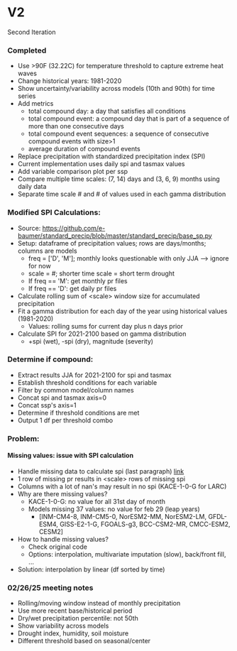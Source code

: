 # V2

Second Iteration

### Completed
- Use >90F (32.22C) for temperature threshold to capture extreme heat waves
- Change historical years: 1981-2020
- Show uncertainty/variability across models (10th and 90th) for time series
- Add metrics
	- total compound day: a day that satisfies all conditions
	- total compound event: a compound day that is part of a sequence of more than one consecutive days
    - total compound event sequences: a sequence of consecutive compound events with size>1
    - average duration of compound events
- Replace precipitation with standardized precipitation index (SPI)
- Current implementation uses daily spi and tasmax values
- Add variable comparison plot per ssp
- Compare multiple time scales: (7, 14) days and (3, 6, 9) months using daily data
- Separate time scale # and # of values used in each gamma distribution

### Modified SPI Calculations:
- Source: https://github.com/e-baumer/standard_precip/blob/master/standard_precip/base_sp.py
- Setup: dataframe of precipitation values; rows are days/months; columns are models
    - freq = ['D', 'M']; monthly looks questionable with only JJA --> ignore for now
    - scale = #; shorter time scale = short term drought
    - If freq == 'M': get monthly pr files
    - If freq == 'D': get daily pr files
- Calculate rolling sum of \<scale\> window size for accumulated precipitation
- Fit a gamma distribution for each day of the year using historical values (1981-2020)
    - Values: rolling sums for current day plus n days prior
- Calculate SPI for 2021-2100 based on gamma distribution
    - +spi (wet), -spi (dry), magnitude (severity)

### Determine if compound:
- Extract results JJA for 2021-2100 for spi and tasmax
- Establish threshold conditions for each variable
- Filter by common model/column names
- Concat spi and tasmax axis=0
- Concat ssp's axis=1
- Determine if threshold conditions are met
- Output 1 df per threshold combo

### Problem:
#### Missing values: issue with SPI calculation
- Handle missing data to calculate spi (last paragraph) [link](https://www.droughtmanagement.info/literature/WMO_standardized_precipitation_index_user_guide_en_2012.pdf#page=9)
- 1 row of missing pr results in \<scale\> rows of missing spi
- Columns with a lot of nan's may result in no spi (KACE-1-0-G for LARC)
- Why are there missing values?
    - KACE-1-0-G: no value for all 31st day of month
    - Models missing 37 values: no value for feb 29 (leap years)
        - [INM-CM4-8, INM-CM5-0, NorESM2-MM, NorESM2-LM, GFDL-ESM4, GISS-E2-1-G, FGOALS-g3, BCC-CSM2-MR, CMCC-ESM2, CESM2]
- How to handle missing values? 
    - Check original code
    - Options: interpolation, multivariate imputation (slow), back/front fill, ...
- Solution: interpolation by linear (df sorted by time)

### 02/26/25 meeting notes
- Rolling/moving window instead of monthly precipitation
- Use more recent base/historical period
- Dry/wet precipitation percentile: not 50th
- Show variability across models
- Drought index, humidity, soil moisture
- Different threshold based on seasonal/center